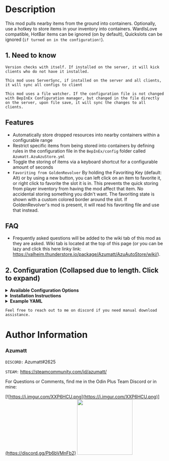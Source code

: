 # Description

This mod pulls nearby items from the ground into containers. Optionally, use a hotkey to store items in your inventory
into containers. WardIsLove compatible, HotBar items can be ignored (on by default), Quickslots can be
ignored (`if turned on in the configuration!`).

## 1. Need to know

`Version checks with itself. If installed on the server, it will kick clients who do not have it installed.`

`This mod uses ServerSync, if installed on the server and all clients, it will sync all configs to client`

`This mod uses a file watcher. If the configuration file is not changed with BepInEx Configuration manager, but changed in the file directly on the server, upon file save, it will sync the changes to all clients.`

## Features

- Automatically store dropped resources into nearby containers within a configurable range
- Restrict specific items from being stored into containers by defining rules in the configuration file in
  the `BepInEx/config` folder called `Azumatt.AzuAzuStore.yml`
- Toggle the storing of items via a keyboard shortcut for a configurable amount of seconds
- `Favoriting from GoldenRevolver` By holding the Favoriting Key (default: Alt) or by using a new button, you can left
  click on an item to favorite it,
  or
  right click to favorite the slot it is in. This prevents the quick storing from player inventory from having the mod
  affect that item. No accidental
  storing something you didn't want. The favoriting state is shown with a custom colored border around the slot. If
  GoldenRevolver's mod is present, it will read his favoriting file and use that instead.

## FAQ

- Frequently asked questions will be added to the wiki tab of this mod as they are asked. Wiki tab is located at the top
  of this page (or you can be lazy and click this here linky
  link: https://valheim.thunderstore.io/package/Azumatt/AzuAutoStore/wiki/).

## 2. Configuration (Collapsed due to length. Click to expand)

<details> <summary><b>Available Configuration Options</b></summary>




`1 - General`

Lock Configuration [Synced with Server]

* If on, the configuration is locked and can be changed by server admins only.
    * Default Value: On

Must Have Existing Item To Pull [Synced with Server]

* If on, the chest must already have the item in its inventory to pull it from the world or player into the chest.
    * Default Value: Off

Player Range [Synced with Server]

* The maximum distance from the player to store items in chests when the Store Shortcut is pressed. Follows storage
  rules for allowed items.
    * Default Value: 5

Fallback Range [Synced with Server]

* The range to use if the container has no range set in the yml file. This will be the fallback range for all
  containers.
    * Default Value: 10

Player Ignore Hotbar [Not Synced with Server]

* If on, the player's hotbar will not be stored when the Store Shortcut is pressed.
    * Default Value: On

Player Ignore Quick Slots [Not Synced with Server]

* If on, the player's quick slots will not be stored when the Store Shortcut is pressed. (Requires Quick Slots mod, turn
  on only if you need it!)
    * Default Value: Off

Ping VFX [Synced with Server]

* The VFX to play when a chest is pinged. Leave blank to disable and only highlight the chest. (Full prefab
  list: https://valheim-modding.github.io/Jotunn/data/prefabs/prefab-list.html)
    * Default Value: vfx_Potion_health_medium

Highlight Containers [Not Synced with Server]

* If on, the containers will be highlighted when something is stored in them. If off, the containers will not be
  highlighted if something is stored in them.
    * Default Value: On

Seconds To Wait Before Storing [Synced with Server]

* The number of seconds to wait before storing items into chests nearby automatically after you have pressed your hotkey
  to pause.
    * Default Value: 10

`2 - Shortcuts`

Store Shortcut [Not Synced with Server]

* Keyboard shortcut/Hotkey to store your inventory into nearby containers.
    * Default Value: Period

Pause Shortcut [Not Synced with Server]

* Keyboard shortcut/Hotkey to temporarily stop storing items into chests nearby automatically. Does not override the
  player hotkey store.
    * Default Value: LeftShift + Period

</details>


<details>
<summary><b>Installation Instructions</b></summary>

### Manual Installation

`Note: (Manual installation is likely how you have to do this on a server, make sure BepInEx is installed on the server correctly)`

1. **Download the latest release of BepInEx.**
2. **Extract the contents of the zip file to your game's root folder.**
3. **Download the latest release of AzuAutoStore from Thunderstore.io.**
4. **Extract the contents of the zip file to the `BepInEx/plugins` folder.**
5. **Launch the game.**

### Installation through r2modman or Thunderstore Mod Manager

1. **Install [r2modman](https://valheim.thunderstore.io/package/ebkr/r2modman/)
   or [Thunderstore Mod Manager](https://www.overwolf.com/app/Thunderstore-Thunderstore_Mod_Manager).**

   > For r2modman, you can also install it through the Thunderstore site.
   ![](https://i.imgur.com/s4X4rEs.png "r2modman Download")

   > For Thunderstore Mod Manager, you can also install it through the Overwolf app store
   ![](https://i.imgur.com/HQLZFp4.png "Thunderstore Mod Manager Download")
2. **Open the Mod Manager and search for "AzuAutoStore" under the Online
   tab. `Note: You can also search for "Azumatt" to find all my mods.`**
   The image below shows VikingShip as an example, but it was easier to reuse the image. Type AzuAutoStore.

![](https://i.imgur.com/5CR5XKu.png)

3. **Click the Download button to install the mod.**
4. **Launch the game.**

</details>



<details><summary><b>Example YAML</b></summary>

```yaml
# Below you can find example groups. Groups are used to exclude or includeOverride quickly. They are reusable lists! 
# Please note that some of these groups/container limitations are kinda pointless but are here for example.
# Make sure to follow the format of the example below. If you have any questions, please ask in my discord.

# Full vanilla prefab name list: https://valheim-modding.github.io/Jotunn/data/prefabs/prefab-list.html
# Item prefab name list: https://valheim-modding.github.io/Jotunn/data/objects/item-list.html

# There are several predefined groups set up for you that are not listed. You can use these just like you would any group you create yourself.
# These are the "All", "Food", "Potion", "Fish", "Swords", "Bows", "Crossbows", "Axes", "Clubs", "Knives", "Pickaxes", "Polearms", "Spears", "Equipment", "Boss Trophy", "Trophy", "Crops", "Seeds", "Ores", "Metals", and "Woods" groups.
# The criteria for these groups are as follows:
# groups:
#   Food:
#     - Criteria: Both of the following properties must have a value greater than 0.0 on the sharedData property of the ItemDrop script:
#         - food
#         - foodStamina
#   Potion:
#     - Criteria: The following properties must meet the specified conditions on the sharedData property of the ItemDrop script:
#         - food > 0.0
#         - foodStamina == 0.0
#   Fish:
#     - itemType: Fish
#   Swords, Bows, Crossbows, Axes, Clubs, Knives, Pickaxes, Polearms, Spears:
#     - itemType: OneHandedWeapon, TwoHandedWeapon, TwoHandedWeaponLeft, Bow
#     - Criteria: Items in these groups have a specific skillType on the sharedData property of the ItemDrop script. Each group corresponds to the skillType as follows:
#         - Swords: skillType == Skills.SkillType.Swords
#         - Bows: skillType == Skills.SkillType.Bows
#         - Crossbows: skillType == Skills.SkillType.Crossbows
#         - Axes: skillType == Skills.SkillType.Axes
#         - Clubs: skillType == Skills.SkillType.Clubs
#         - Knives: skillType == Skills.SkillType.Knives
#         - Pickaxes: skillType == Skills.SkillType.Pickaxes
#         - Polearms: skillType == Skills.SkillType.Polearms
#         - Spears: skillType == Skills.SkillType.Spears
#            Example:   An item with itemType set to OneHandedWeapon and skillType set to Skills.SkillType.Swords would belong to the Swords group.
#   Equipment:
#     - itemType: Torch
#   Boss Trophy:
#     - itemType: Trophy
#     - Criteria: sharedData.m_name ends with any of the following boss names:
#         - eikthyr, elder, bonemass, dragonqueen, goblinking, SeekerQueen
#   Trophy:
#     - itemType: Trophy
#     - Criteria: sharedData.m_name does not end with any boss names
#   Crops:
#     - itemType: Material
#     - Criteria: Can be cultivated and grown into a pickable object with an amount greater than 1
#   Seeds:
#     - itemType: Material
#     - Criteria: Can be cultivated and grown into a pickable object with an amount equal to 1
#   Ores:
#     - itemType: Material
#     - Criteria: Can be processed by any of the following smelters:
#         - smelter
#         - blastfurnace
#   Metals:
#     - itemType: Material
#     - Criteria: Is the result of processing an ore in any of the following smelters:
#         - smelter
#         - blastfurnace
#   Woods:
#     - itemType: Material
#     - Criteria: Can be processed by the charcoal_kiln smelter
#   All:
#     - Criteria: Item has an ItemDrop script and all needed fields are populated. (all items)




groups:
  Armor: # Group name
    - ArmorBronzeChest # Item prefab name, note that this is case sensitive and must be the prefab name
    - ArmorBronzeLegs
    - ArmorCarapaceChest
    - ArmorCarapaceLegs
    - ArmorFenringChest
    - ArmorFenringLegs
    - ArmorIronChest
    - ArmorIronLegs
    - ArmorLeatherChest
    - ArmorLeatherLegs
    - ArmorMageChest
    - ArmorMageLegs
    - ArmorPaddedCuirass
    - ArmorPaddedGreaves
    - ArmorRagsChest
    - ArmorRagsLegs
    - ArmorRootChest
    - ArmorRootLegs
    - ArmorTrollLeatherChest
    - ArmorTrollLeatherLegs
    - ArmorWolfChest
    - ArmorWolfLegs
  Arrows:
    - ArrowBronze
    - ArrowCarapace
    - ArrowFire
    - ArrowFlint
    - ArrowFrost
    - ArrowIron
    - ArrowNeedle
    - ArrowObsidian
    - ArrowPoison
    - ArrowSilver
    - ArrowWood
    - draugr_arrow
  Tier 2 Items:
    - Bronze
    - PickaxeBronze
    - ArmorBronzeChest
    - ArmorBronzeLeggings


# By default, if you don't specify a container below, it will be considered as you want to allow storing all objects into it.
# If you are having issues with a container, please make sure you have the full prefab name of the container. Additionally, make sure you have range and exclude or includeOverride set up correctly.
# Worst case you can define a container like this. This will allow everything to be pulled from the container within a range of 30.
# rk_barrel:  
#   range: 30
#  includeOverride: []

## Please note that the below containers are just examples. You can add as many containers as you want.
## If you want to add a new container, just copy and paste the below example and change the name of the container to the prefab name of the container you want to add.
## The values are set up to include everything by using the includeOverride (aside from things that aren't really a part of vanilla recipes, like Swords or Bows). 
## This is to give you examples on how it's done, but still allow everything to be stored into the container.

piece_chest:
  range: 10 # This is the range that the container will store items. This overrides the global range set in the config.
  exclude: # Exclude these items from being able to be stored into the container
    #- Food # Exclude all in group
    - PickaxeBronze # Allow prefab names as well, in this case we will use something that isn't a food
  includeOverride:
    # - Food # This would not work, you cannot includeOverride a group that is excluded. You can only override prefabs from that group.
    - PickaxeBronze # You can however, be weird, and override a prefab name you have excluded.

# It's highly unlikely that you will need the armor, swords, bows, etc. groups below. These are just in case you want to use them. 
# They were also easy ways for me to show you how to use the groups without actually excluding something you might want to always pull by default.

piece_chest_wood:
  range: 10
  exclude:
    - Swords # Exclude all in group
    - Tier 2 Items # Exclude all in group
    - Bows # Exclude all in group
  includeOverride: # If the item is in the groups above, say, you were using a predefined group but want to override just one item to be ignored and allow pulling it
    - BowFineWood
    - Wood
    - Bronze
    - PickaxeBronze
    - ArmorBronzeChest
    - ArmorBronzeLeggings

piece_chest_private:
  range: 10
  exclude:
    - All # Exclude everything

piece_chest_blackmetal:
  range: 10
  exclude:
    - Swords # Exclude all in group
    - Tier 2 Items # Exclude all in group
    - Bows # Exclude all in group
  includeOverride: # If the item is in the groups above, say, you were using a predefined group but want to override just one item to be ignored and allow storing it
    - BowFineWood
    - Wood
    - Bronze

rk_cabinet: # rk_ is typically the prefix for containers coming from RockerKitten's mods
  range: 10
  exclude:
    - Food
  includeOverride:
    - Food

rk_cabinet2:
  range: 10
  exclude:
    - Food
  includeOverride:
    - Food

rk_barrel:
  range: 10
  exclude:
    - Armor
    - Swords

rk_barrel2:
  range: 10
  exclude:
    - Armor
    - Swords

rk_crate:
  range: 10
  exclude:
    - Armor
    - Swords

rk_crate2:
  range: 10
  exclude:
    - Armor
    - Swords
```

</details>


`Feel free to reach out to me on discord if you need manual download assistance.`

# Author Information

### Azumatt

`DISCORD:` Azumatt#2625

`STEAM:` https://steamcommunity.com/id/azumatt/

For Questions or Comments, find me in the Odin Plus Team Discord or in mine:

[![https://i.imgur.com/XXP6HCU.png](https://i.imgur.com/XXP6HCU.png)](https://discord.gg/Pb6bVMnFb2)
<a href="https://discord.gg/pdHgy6Bsng"><img src="https://i.imgur.com/Xlcbmm9.png" href="https://discord.gg/pdHgy6Bsng" width="175" height="175"></a>